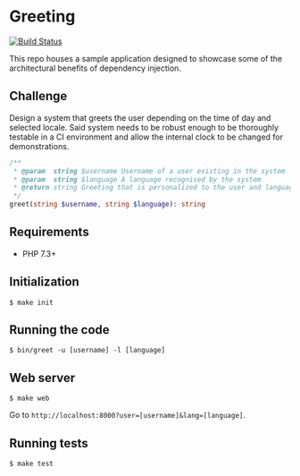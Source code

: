 # Greeting
[![Build Status](https://travis-ci.com/lokothodida/greeter.svg?branch=master)](https://travis-ci.org/lokothodida/greeter)

This repo houses a sample application designed to showcase
some of the architectural benefits of dependency injection.

## Challenge
Design a system that greets the user depending on the time
of day and selected locale. Said system needs to be robust
enough to be thoroughly testable in a CI environment and
allow the internal clock to be changed for demonstrations.

```php
/**
 * @param  string $username Username of a user existing in the system
 * @param  string $language A language recognised by the system
 * @return string Greeting that is personalized to the user and language-dependent
 */
greet(string $username, string $language): string
```

## Requirements
* PHP 7.3+

## Initialization
```
$ make init
```

## Running the code
```
$ bin/greet -u [username] -l [language]
```

## Web server
```
$ make web
```

Go to `http://localhost:8000?user=[username]&lang=[language]`.

## Running tests
```
$ make test
```
